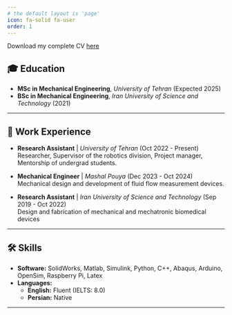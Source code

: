 ```yaml
---
# the default layout is 'page'
icon: fa-solid fa-user
order: 1
---
```


Download my complete CV [here](https://drive.google.com/file/d/1-9RF-T1q85kiJM2v2XscDh7Z-xQNxjtt/view?usp=drive_link)

## 🎓 Education

- **MSc in Mechanical Engineering**, *University of Tehran* (Expected 2025)  
- **BSc in Mechanical Engineering**, *Iran University of Science and Technology* (2021)  
---

## 💼 Work Experience

- **Research Assistant** | *University of Tehran* (Oct 2022 - Present)  
  Researcher, Supervisor of the robotics division, Project manager, Mentorship of undergrad students.

- **Mechanical Engineer** | *Mashal Pouya* (Dec 2023 - Oct 2024)  
  Mechanical design and development of fluid flow measurement devices.

- **Research Assistant** | *Iran University of Science and Technology* (Sep 2019 - Oct 2022)  
  Design and fabrication of mechanical and mechatronic biomedical devices
---

## 🛠️ Skills

- **Software:** SolidWorks, Matlab, Simulink, Python, C++, Abaqus, Arduino, OpenSim, Raspberry Pi, Latex
- **Languages:**  
  - **English:** Fluent (IELTS: 8.0)  
  - **Persian:** Native

---